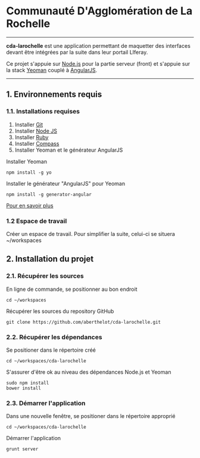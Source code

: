
# Communauté D'Agglomération de La Rochelle

***

**cda-larochelle** est une application permettant de maquetter des interfaces devant être intégrées par la suite dans leur portail LIferay.

Ce projet s'appuie sur [Node.js](http://nodejs.org/) pour la partie serveur (front) et s'appuie sur la stack [Yeoman](http://yeoman.io/) couplé à [AngularJS](http://angularjs.org).

***

## 1. Environnements requis

### 1.1. Installations requises

1. Installer [Git](http://git-scm.com/)
2. Installer [Node JS](http://nodejs.org/)
3. Installer [Ruby](http://www.ruby-lang.org/fr/)
4. Installer [Compass](http://compass-style.org/install/)
5. Installer Yeoman et le générateur AngularJS

Installer Yeoman

	npm install -g yo
	
Installer le générateur "AngularJS" pour Yeoman 

	npm install -g generator-angular

[Pour en savoir plus](http://yeoman.io/)


### 1.2 Espace de travail

Créer un espace de travail. Pour simplifier la suite, celui-ci se situera ~/workspaces

## 2. Installation du projet

### 2.1. Récupérer les sources

En ligne de commande, se positionner au bon endroit

	cd ~/workspaces
	
Récupérer les sources du repository GitHub

	git clone https://github.com/aberthelot/cda-larochelle.git

### 2.2. Récupérer les dépendances

Se positioner dans le répertoire créé

	cd ~/workspaces/cda-larochelle

S'assurer d'être ok au niveau des dépendances Node.js et Yeoman

	sudo npm install
	bower install

### 2.3. Démarrer l'application

Dans une nouvelle fenêtre, se positioner dans le répertoire approprié

	cd ~/workspaces/cda-larochelle
	
Démarrer l'application

	grunt server
